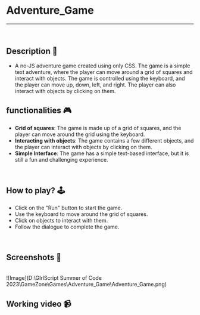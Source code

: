 # **Adventure_Game** 

---

<br>

## **Description 📃**
<!-- add your game description here  -->
- A no-JS adventure game created using only CSS. The game is a simple text adventure, where the player can move around a grid of squares and interact with objects. The game is controlled using the keyboard, and the player can move up, down, left, and right. The player can also interact with objects by clicking on them.

## **functionalities 🎮**
<!-- add functionalities over here -->
- **Grid of squares**: The game is made up of a grid of squares, and the player can move around the grid using the keyboard.
- **Interacting with objects**: The game contains a few different objects, and the player can interact with objects by clicking on them.
- **Simple Interface**: The game has a simple text-based interface, but it is still a fun and challenging experience.
<br>

## **How to play? 🕹️**
<!-- add the steps how to play games -->
- Click on the "Run" button to start the game.
- Use the keyboard to move around the grid of squares.
- Click on objects to interact with them.
- Follow the dialogue to complete the game.

<br>

## **Screenshots 📸**

<br>
<!-- add your screenshots like this -->
<!-- ![image](url) -->
![Image](D:\GIrlScript Summer of Code 2023\GameZone\Games\Adventure_Game\Adventure_Game.png)

<br>

## **Working video 📹**
<!-- add your working video over here -->